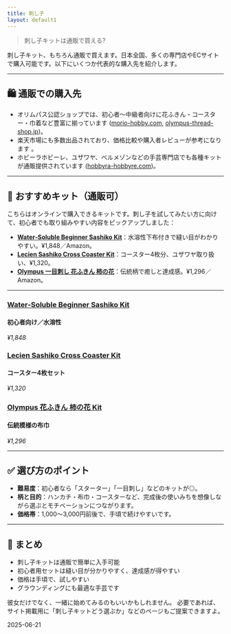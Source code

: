 ```yaml
---
title: 刺し子
layout: default1
---
```

> 刺し子キットは通販で買える?

刺し子キット、もちろん通販で買えます。日本全国、多くの専門店やECサイトで購入可能です。以下にいくつか代表的な購入先を紹介します。

---

## 🛍️ 通販での購入先

* オリムパス公認ショップでは、初心者〜中級者向けに花ふきん・コースター・巾着など豊富に揃っています ([morio-hobby.com][1], [olympus-thread-shop.jp][2])。
* 楽天市場にも多数出品されており、価格比較や購入者レビューが参考になります 。
* ホビーラホビーレ、ユザワヤ、ベルメゾンなどの手芸専門店でも各種キットが通販提供されています ([hobbyra-hobbyre.com][3])。

---

## 🍃 おすすめキット（通販可）

こちらはオンラインで購入できるキットです。刺し子を試してみたい方に向けて、初心者でも取り組みやすい内容をピックアップしました：

* **[Water‑Soluble Beginner Sashiko Kit]()**：水溶性下布付きで縫い目がわかりやすい。¥1,848／Amazon。
* **[Lecien Sashiko Cross Coaster Kit]()**：コースター4枚分、ユザワヤ取り扱い、¥1,320。
* **[Olympus 一目刺し 花ふきん 柿の花]()**：伝統柄で癒しと達成感。¥1,296／Amazon。

---

### [Water‑Soluble Beginner Sashiko Kit]()

#### 初心者向け／水溶性

*¥1,848*

### [Lecien Sashiko Cross Coaster Kit]()

#### コースター4枚セット

*¥1,320*

### [Olympus 花ふきん 柿の花 Kit]()

#### 伝統模様の布巾

*¥1,296*

---

## ✅ 選び方のポイント

* **難易度**：初心者なら「スターター」「一目刺し」などのキットが◎。
* **柄と目的**：ハンカチ・布巾・コースターなど、完成後の使いみちを想像しながら選ぶとモチベーションにつながります。
* **価格帯**：1,000〜3,000円前後で、手頃で続けやすいです。

---

## 🎯 まとめ

* 刺し子キットは通販で簡単に入手可能
* 初心者用セットは縫い目が分かりやすく、達成感が得やすい
* 価格は手頃で、試しやすい
* グラウンディングにも最適な手芸です

彼女だけでなく、一緒に始めてみるのもいいかもしれません。
必要であれば、サイト掲載用に「刺し子キットどう選ぶか」などのページもご提案できますよ。

[1]: https://morio-hobby.com/?gid=1146192&mode=grp&srsltid=AfmBOooBgTpWesFqFPNjFJkSotQBovOqou7GGZM1AFBEmcGze_NoOKZ3&utm_source=chatgpt.com "刺し子キット 通販・販売 - 手芸の店 もりお！"
[2]: https://olympus-thread-shop.jp/collections/%E5%88%BA%E3%81%97%E5%AD%90%E3%82%AD%E3%83%83%E3%83%88?srsltid=AfmBOooBF3bSFoqqo2FO0raNXmN-K3XoOuXdJbKaJUc942t9CAbKtOU2&utm_source=chatgpt.com "刺し子キット - 手芸のオリムパス 公式オンラインショップ"
[3]: https://www.hobbyra-hobbyre.com/c/theme/00471?utm_source=chatgpt.com "刺し子｜ホビーラホビーレ"

2025-06-21
